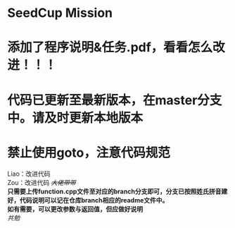 # SeedCup Mission   
# 添加了程序说明&任务.pdf，看看怎么改进！！！   
# 代码已更新至最新版本，在master分支中。请及时更新本地版本  
# 禁止使用goto，注意代码规范  
Liao：改进代码     
Zou：改进代码 *~~大佬带带~~*   
**只需要上传function.cpp文件至对应的branch分支即可，分支已按照姓氏拼音建好，代码说明可以记在仓库branch相应的readme文件中。**  
**如有需要，可以更改参数与返回值，但应做好说明**   
*共勉*
